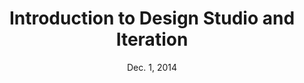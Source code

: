 ---
title: Introduction to Design Studio and Iteration
week: 2
number: 7
date: Dec. 1, 2014

deck: https://drive.google.com/file/d/0B8TjAgG3vFgrbk5IYW9MNHk1SU0/view?usp=sharing

resources:
  videos:
    -
      title: Design Studio video
      url: http://vimeo.com/37861987
---